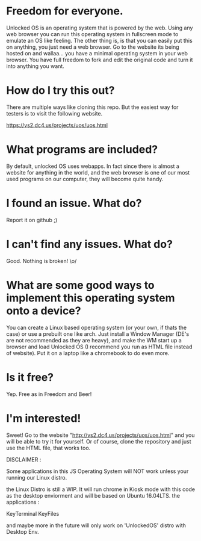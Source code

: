 # Freedom for everyone.
Unlocked OS is an operating system that is powered by the web. Using any web browser you can run this operating system in fullscreen mode to emulate an OS like feeling. The other thing is, is that you can easily put this on anything, you just need a web browser. Go to the website its being hosted on and wallaa... you have a minimal operating system in your web browser. You have full freedom to fork and edit the original code and turn it into anything you want.

# How do I try this out?
There are multiple ways like cloning this repo. But the easiest way for testers is to visit the following website.

https://vs2.dc4.us/projects/uos/uos.html

# What programs are included?
By default, unlocked OS uses webapps. In fact since there is almost a website for anything in the world, and the web browser is one of our most used programs on our computer, they will become quite handy.

# I found an issue. What do?
Report it on github ;)

# I can't find any issues. What do?
Good. Nothing is broken! \o/

# What are some good ways to implement this operating system onto a device?
You can create a Linux based operating system (or your own, if thats the case) or use a prebuilt one like arch. Just install a Window Manager (DE's are not recommended as they are heavy), and make the WM start up a browser and load Unlocked OS (I recommend you run as HTML file instead of website). Put it on a laptop like a chromebook to do even more.

# Is it free?
Yep. Free as in Freedom and Beer!

# I'm interested!
Sweet! Go to the website "http://vs2.dc4.us/projects/uos/uos.html" and you will be able to try it for yourself. Or of course, clone the repository and just use the HTML file, that works too.

DISCLAIMER : 

Some applications in this JS Operating System will NOT work unless your running our Linux distro.

the Linux Distro is still a WIP. It will run chrome in Kiosk mode with this code as the desktop enviorment and will be based on Ubuntu 16.04LTS. the applications :

KeyTerminal
KeyFiles

and maybe more in the future will only work on 'UnlockedOS' distro with Desktop Env. 
